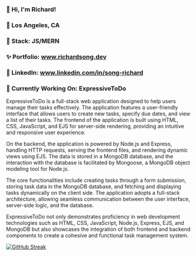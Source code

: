 ### 👋 Hi, I'm Richard!
### 🌆 Los Angeles, CA
### 🥞 Stack: JS/MERN
### ✨ Portfolio: www.richardsong.dev
### 🔗 LinkedIn: www.linkedin.com/in/song-richard
### 🚧 Currently Working On: ExpressiveToDo

ExpressiveToDo is a full-stack web application designed to help users manage their tasks effectively. The application features a user-friendly interface that allows users to create new tasks, specify due dates, and view a list of their tasks. The frontend of the application is built using HTML, CSS, JavaScript, and EJS for server-side rendering, providing an intuitive and responsive user experience.

On the backend, the application is powered by Node.js and Express, handling HTTP requests, serving the frontend files, and rendering dynamic views using EJS. The data is stored in a MongoDB database, and the interaction with the database is facilitated by Mongoose, a MongoDB object modeling tool for Node.js.

The core functionalities include creating tasks through a form submission, storing task data in the MongoDB database, and fetching and displaying tasks dynamically on the client side. The application adopts a full-stack architecture, allowing seamless communication between the user interface, server-side logic, and the database.

ExpressiveToDo not only demonstrates proficiency in web development technologies such as HTML, CSS, JavaScript, Node.js, Express, EJS, and MongoDB but also showcases the integration of both frontend and backend components to create a cohesive and functional task management system.

[![GitHub Streak](https://streak-stats.demolab.com?user=Song-richard&theme=dark)](https://git.io/streak-stats)

<!--
**song-richard/song-richard** is a ✨ _special_ ✨ repository because its `README.md` (this file) appears on your GitHub profile.


